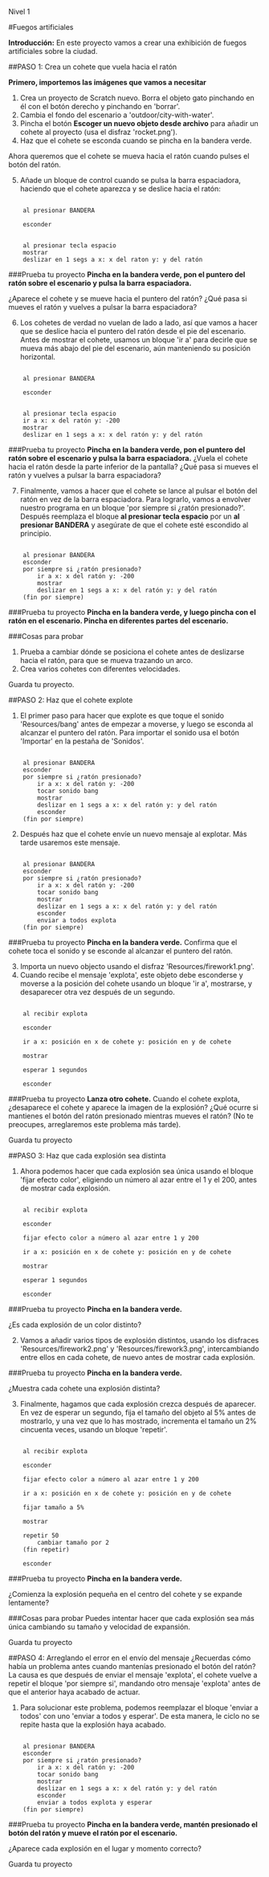 Nivel 1

#Fuegos artificiales

__Introducción:__
En este proyecto vamos a crear una exhibición de fuegos artificiales sobre la ciudad.

##PASO 1: Crea un cohete que vuela hacia el ratón

__Primero, importemos las imágenes que vamos a necesitar__

1. Crea un proyecto de Scratch nuevo. Borra el objeto gato pinchando en él con el botón derecho y pinchando en 'borrar'.
2. Cambia el fondo del escenario a 'outdoor/city-with-water'.
3. Pincha el botón __Escoger un nuevo objeto desde archivo__ para añadir un cohete al proyecto (usa el disfraz 'rocket.png').
4. Haz que el cohete se esconda cuando se pincha en la bandera verde.

Ahora queremos que el cohete se mueva hacia el ratón cuando pulses el botón del ratón.

5. Añade un bloque de control cuando se pulsa la barra espaciadora, haciendo que el cohete aparezca y se deslice hacia el ratón:

```scratch

	al presionar BANDERA

	esconder

	
	al presionar tecla espacio
	mostrar
	deslizar en 1 segs a x: x del raton y: y del ratón
```
		
###Prueba tu proyecto
__Pincha en la bandera verde, pon el puntero del ratón sobre el escenario y pulsa la barra espaciadora.__

¿Aparece el cohete y se mueve hacia el puntero del ratón?
¿Qué pasa si mueves el ratón y vuelves a pulsar la barra espaciadora?

6. Los cohetes de verdad no vuelan de lado a lado, así que vamos a hacer que se deslice hacia el puntero del ratón desde el pie del escenario. Antes de mostrar el cohete, usamos un bloque 'ir a' para decirle que se mueva más abajo del pie del escenario, aún manteniendo su posición horizontal.

```scratch

	al presionar BANDERA

	esconder

	
	al presionar tecla espacio
	ir a x: x del ratón y: -200
	mostrar
	deslizar en 1 segs a x: x del ratón y: y del ratón
```

###Prueba tu proyecto
__Pincha en la bandera verde, pon el puntero del ratón sobre el escenario y pulsa la barra espaciadora.__ 
¿Vuela el cohete hacia el ratón desde la parte inferior de la pantalla? ¿Qué pasa si mueves el ratón y vuelves a pulsar la barra espaciadora?

7. Finalmente, vamos a hacer que el cohete se lance al pulsar el botón del ratón en vez de la barra espaciadora. Para lograrlo, vamos a envolver nuestro programa en un bloque 'por siempre si ¿ratón presionado?'.
Después reemplaza el bloque __al presionar tecla espacio__ por un __al presionar BANDERA__ y asegúrate de que el cohete esté escondido al principio.

```scratch

	al presionar BANDERA
	esconder
	por siempre si ¿ratón presionado?
		ir a x: x del ratón y: -200
		mostrar
		deslizar en 1 segs a x: x del ratón y: y del ratón
	(fin por siempre)
```
###Prueba tu proyecto
__Pincha en la bandera verde, y luego pincha con el ratón en el escenario. Pincha en diferentes partes del escenario.__ 

###Cosas para probar
1. Prueba a cambiar dónde se posiciona el cohete antes de deslizarse hacia el ratón, para que se mueva trazando un arco.
2. Crea varios cohetes con diferentes velocidades.

Guarda tu proyecto.

##PASO 2: Haz que el cohete explote

1. El primer paso para hacer que explote es que toque el sonido 'Resources/bang' antes de empezar a moverse, y luego se esconda al alcanzar el puntero del ratón. Para importar el sonido usa el botón 'Importar' en la pestaña de 'Sonidos'.

```scratch

	al presionar BANDERA
	esconder
	por siempre si ¿ratón presionado?
		ir a x: x del ratón y: -200
		tocar sonido bang
		mostrar
		deslizar en 1 segs a x: x del ratón y: y del ratón
		esconder
	(fin por siempre)
```
2. Después haz que el cohete envíe un nuevo mensaje al explotar. Más tarde usaremos este mensaje.

```scratch

	al presionar BANDERA
	esconder
	por siempre si ¿ratón presionado?
		ir a x: x del ratón y: -200
		tocar sonido bang
		mostrar
		deslizar en 1 segs a x: x del ratón y: y del ratón
		esconder
		enviar a todos explota
	(fin por siempre)

```
###Prueba tu proyecto
__Pincha en la bandera verde.__ 
Confirma que el cohete toca el sonido y se esconde al alcanzar el puntero del ratón.

3. Importa un nuevo objecto usando el disfraz 'Resources/firework1.png'.
4. Cuando recibe el mensaje 'explota', este objeto debe esconderse y moverse a la posición del cohete usando un bloque 'ir a', mostrarse, y desaparecer otra vez después de un segundo.

```scratch

	al recibir explota

	esconder

	ir a x: posición en x de cohete y: posición en y de cohete

	mostrar

	esperar 1 segundos

	esconder
```
###Prueba tu proyecto
__Lanza otro cohete.__ 
Cuando el cohete explota, ¿desaparece el cohete y aparece la imagen de la explosión?
¿Qué ocurre si mantienes el botón del ratón presionado mientras mueves el ratón? (No te preocupes, arreglaremos este problema más tarde).

Guarda tu proyecto

##PASO 3: Haz que cada explosión sea distinta

1. Ahora podemos hacer que cada explosión sea única usando el bloque 'fijar efecto color', eligiendo un número al azar entre el 1 y el 200, antes de mostrar cada explosión.

```scratch

	al recibir explota

	esconder
	
	fijar efecto color a número al azar entre 1 y 200

	ir a x: posición en x de cohete y: posición en y de cohete

	mostrar

	esperar 1 segundos

	esconder
```

###Prueba tu proyecto
__Pincha en la bandera verde.__ 

¿Es cada explosión de un color distinto?

2. Vamos a añadir varios tipos de explosión distintos, usando los disfraces 'Resources/firework2.png' y 'Resources/firework3.png', intercambiando entre ellos en cada cohete, de nuevo antes de mostrar cada explosión.

###Prueba tu proyecto
__Pincha en la bandera verde.__ 

¿Muestra cada cohete una explosión distinta?

3. Finalmente, hagamos que cada explosión crezca después de aparecer. En vez de esperar un segundo, fija el tamaño del objeto al 5% antes de mostrarlo, y una vez que lo has mostrado, incrementa el tamaño un 2% cincuenta veces, usando un bloque 'repetir'.

```scratch

	al recibir explota

	esconder
	
	fijar efecto color a número al azar entre 1 y 200

	ir a x: posición en x de cohete y: posición en y de cohete

	fijar tamaño a 5%
	
	mostrar

	repetir 50
		cambiar tamaño por 2
	(fin repetir)

	esconder
```
###Prueba tu proyecto
__Pincha en la bandera verde.__ 

¿Comienza la explosión pequeña en el centro del cohete y se expande lentamente?

###Cosas para probar
Puedes intentar hacer que cada explosión sea más única cambiando su tamaño y velocidad de expansión.

Guarda tu proyecto

##PASO 4: Arreglando el error en el envío del mensaje
¿Recuerdas cómo había un problema antes cuando mantenías presionado el botón del ratón?
La causa es que después de enviar el mensaje 'explota', el cohete vuelve a repetir el bloque 'por siempre si', mandando otro mensaje 'explota' antes de que el anterior haya acabado de actuar.


1. Para solucionar este problema, podemos reemplazar el bloque 'enviar a todos' con uno 'enviar a todos y esperar'. De esta manera, le ciclo no se repite hasta que la explosión haya acabado.

```scratch

	al presionar BANDERA
	esconder
	por siempre si ¿ratón presionado?
		ir a x: x del ratón y: -200
		tocar sonido bang
		mostrar
		deslizar en 1 segs a x: x del ratón y: y del ratón
		esconder
		enviar a todos explota y esperar
	(fin por siempre)
```
###Prueba tu proyecto
__Pincha en la bandera verde, mantén presionado el botón del ratón y mueve el ratón por el escenario.__ 

¿Aparece cada explosión en el lugar y momento correcto?

Guarda tu proyecto

